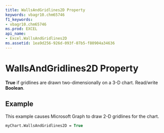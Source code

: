 ```yaml
---
title: WallsAndGridlines2D Property
keywords: vbagr10.chm65746
f1_keywords:
- vbagr10.chm65746
ms.prod: EXCEL
api_name:
- Excel.WallsAndGridlines2D
ms.assetid: 1ea9d256-926d-093f-07b5-f80904a34636
---
```



# WallsAndGridlines2D Property

 **True** if gridlines are drawn two-dimensionally on a 3-D chart. Read/write **Boolean**.


## Example

This example causes Microsoft Graph to draw 2-D gridlines for the chart.


```vb
myChart.WallsAndGridlines2D = True
```


